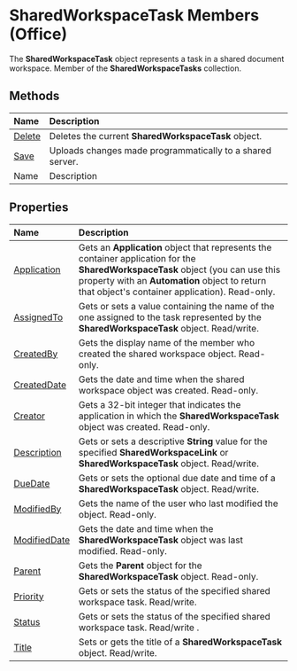 
# SharedWorkspaceTask Members (Office)
The  **SharedWorkspaceTask** object represents a task in a shared document workspace. Member of the **SharedWorkspaceTasks** collection.

## Methods



|**Name**|**Description**|
|:-----|:-----|
| [Delete](6383a6bc-8a1c-744e-0639-dda06af97a1e.md)|Deletes the current  **SharedWorkspaceTask** object.|
| [Save](ebddddd5-f42d-5790-7bca-693554982edc.md)|Uploads changes made programmatically to a shared server.|
|Name|Description|

## Properties



|**Name**|**Description**|
|:-----|:-----|
| [Application](079e2584-dfc6-4a89-0507-168b12709bc7.md)|Gets an  **Application** object that represents the container application for the **SharedWorkspaceTask** object (you can use this property with an **Automation** object to return that object's container application). Read-only.|
| [AssignedTo](4d111e86-8e26-2e57-ddbe-3a620fc929e3.md)|Gets or sets a value containing the name of the one assigned to the task represented by the  **SharedWorkspaceTask** object. Read/write.|
| [CreatedBy](cfc16e77-0412-2a55-68b5-cee2abef5058.md)|Gets the display name of the member who created the shared workspace object. Read-only.|
| [CreatedDate](6947aec3-15f0-9274-2770-5136e52ec0af.md)|Gets the date and time when the shared workspace object was created. Read-only.|
| [Creator](414bba79-c72b-04f6-9784-3fb959b593e1.md)|Gets a 32-bit integer that indicates the application in which the  **SharedWorkspaceTask** object was created. Read-only.|
| [Description](10280139-9d5f-3169-6c5b-d9490d74856c.md)|Gets or sets a descriptive  **String** value for the specified **SharedWorkspaceLink** or **SharedWorkspaceTask** object. Read/write.|
| [DueDate](86ef146e-7528-9dfb-646f-8412abade012.md)|Gets or sets the optional due date and time of a  **SharedWorkspaceTask** object. Read/write.|
| [ModifiedBy](e18d400b-0e53-a599-e789-d47c78abec49.md)|Gets the name of the user who last modified the object. Read-only.|
| [ModifiedDate](26b96d4d-b3ee-a9cc-2a00-73457820b3e1.md)|Gets the date and time when the  **SharedWorkspaceTask** object was last modified. Read-only.|
| [Parent](83170e6b-311f-e6c0-963c-216a7ec96712.md)|Gets the  **Parent** object for the **SharedWorkspaceTask** object. Read-only.|
| [Priority](8e0224a3-9c0c-5c0f-92e8-d7b945236886.md)|Gets or sets the status of the specified shared workspace task. Read/write.|
| [Status](de1e6222-67cb-107d-ad59-7d3ea38d5283.md)|Gets or sets the status of the specified shared workspace task. Read/write .|
| [Title](038d24fe-5afa-c61d-16e7-7a8c8fca2ccf.md)|Sets or gets the title of a  **SharedWorkspaceTask** object. Read/write.|
